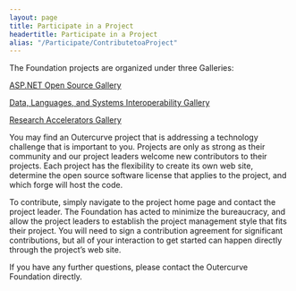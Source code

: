 ```yaml
---
layout: page
title: Participate in a Project
headertitle: Participate in a Project
alias: "/Participate/ContributetoaProject"
---
```

The Foundation projects are organized under three Galleries:

[ASP.NET Open Source Gallery](/galleries/aspnet/)

[Data, Languages, and Systems Interoperability Gallery](/galleries/dlsi)

[Research Accelerators Gallery](/galleries/research)

You may find an Outercurve project that is addressing a technology challenge that is important to you. Projects are only as strong as their community and our project leaders welcome new contributors to their projects. Each project has the flexibility to create its own web site, determine the open source software license that applies to the project, and which forge will host the code.

To contribute, simply navigate to the project home page and contact the project leader. The Foundation has acted to minimize the bureaucracy, and allow the project leaders to establish the project management style that fits their project. You will need to sign a contribution agreement for significant contributions, but all of your interaction to get started can happen directly through the project’s web site.

If you have any further questions, please contact the Outercurve Foundation directly.
